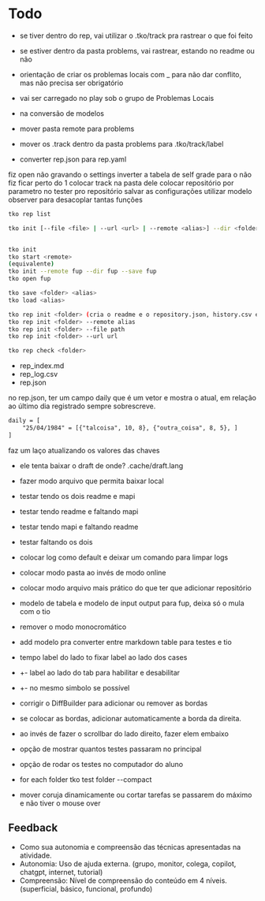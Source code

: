 # Todo

- se tiver dentro do rep, vai utilizar o .tko/track pra rastrear o que foi feito
- se estiver dentro da pasta problems, vai rastrear, estando no readme ou não
- orientação de criar os problemas locais com _ para não dar conflito, mas não precisa ser obrigatório
- vai ser carregado no play sob o grupo de Problemas Locais

- na conversão de modelos
- mover pasta remote para problems
- mover os .track dentro da pasta problems para .tko/track/label
- converter rep.json para rep.yaml

fiz open não gravando o settings
inverter a tabela de self grade para o não fiz ficar perto do 1
colocar track na pasta dele
colocar repositório por parametro no tester pro repositório salvar as configurações
utilizar modelo observer para desacoplar tantas funções

```bash
tko rep list

tko init [--file <file> | --url <url> | --remote <alias>] --dir <folder> --save <alias>


tko init
tko start <remote> 
(equivalente) 
tko init --remote fup --dir fup --save fup
tko open fup

tko save <folder> <alias>
tko load <alias>

tko rep init <folder> (cria o readme e o repository.json, history.csv e daily.json)
tko rep init <folder> --remote alias
tko rep init <folder> --file path
tko rep init <folder> --url url

tko rep check <folder>
```

- rep_index.md
- rep_log.csv
- rep.json

no rep.json, ter um campo daily que é um vetor e mostra o atual, em relação ao último dia registrado
sempre sobrescreve.

```txt
daily = [
    "25/04/1984" = [{"talcoisa", 10, 8}, {"outra_coisa", 8, 5}, ]
]

```

faz um laço atualizando os valores das chaves

- ele tenta baixar o draft de onde? .cache/draft.lang
- fazer modo arquivo que permita baixar local
- testar tendo os dois readme e mapi
- testar tendo readme e faltando mapi
- testar tendo mapi e faltando readme
- testar faltando os dois

- colocar log como default e deixar um comando para limpar logs
- colocar modo pasta ao invés de modo online
- colocar modo arquivo mais prático do que ter que adicionar repositório
- modelo de tabela e modelo de input output para fup, deixa só o mula com o tio
- remover o modo monocromático
- add modelo pra converter entre markdown table para testes e tio
- tempo label do lado to fixar label ao lado dos cases
- +- label ao lado do tab para habilitar e desabilitar
- +- no mesmo simbolo se possível

- corrigir o DiffBuilder para adicionar ou remover as bordas
- se colocar as bordas, adicionar automaticamente a borda da direita.
- ao invés de fazer o scrollbar do lado direito, fazer elem embaixo

- opção de mostrar quantos testes passaram no principal
- opção de rodar os testes no computador do aluno
- for each folder tko test folder --compact
- mover coruja dinamicamente ou cortar tarefas se passarem do máximo e não tiver o mouse over

## Feedback

- Como sua autonomia e compreensão das técnicas apresentadas na atividade.
- Autonomia: Uso de ajuda externa. (grupo, monitor, colega, copilot, chatgpt, internet, tutorial)
- Compreensão: Nível de compreensão do conteúdo em 4 níveis. (superficial, básico, funcional, profundo)
